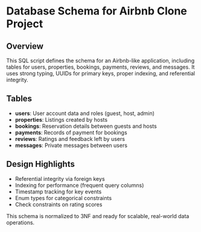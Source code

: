 # Database Schema for Airbnb Clone Project

## Overview
This SQL script defines the schema for an Airbnb-like application, including tables for users, properties, bookings, payments, reviews, and messages. It uses strong typing, UUIDs for primary keys, proper indexing, and referential integrity.

## Tables
- **users**: User account data and roles (guest, host, admin)
- **properties**: Listings created by hosts
- **bookings**: Reservation details between guests and hosts
- **payments**: Records of payment for bookings
- **reviews**: Ratings and feedback left by users
- **messages**: Private messages between users

## Design Highlights
- Referential integrity via foreign keys
- Indexing for performance (frequent query columns)
- Timestamp tracking for key events
- Enum types for categorical constraints
- Check constraints on rating scores

This schema is normalized to 3NF and ready for scalable, real-world data operations.